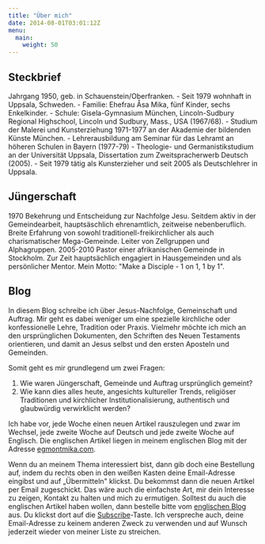 ```yaml
---
title: "Über mich"
date: 2014-08-01T03:01:12Z
menu:
  main:
    weight: 50
---
```



## Steckbrief  
Jahrgang 1950, geb. in Schauenstein/Oberfranken. - Seit 1979 wohnhaft in Uppsala, Schweden. - Familie: Ehefrau Åsa Mika, fünf Kinder, sechs Enkelkinder. - Schule: Gisela-Gymnasium München, Lincoln-Sudbury Regional Highschool, Lincoln und Sudbury, Mass., USA (1967/68). - Studium der Malerei und Kunsterziehung 1971-1977 an der Akademie der bildenden Künste München. - Lehrerausbildung am Seminar für das Lehramt an höheren Schulen in Bayern (1977-79) - Theologie- und Germanistikstudium an der Universität Uppsala, Dissertation zum Zweitspracherwerb Deutsch (2005). - Seit 1979 tätig als Kunsterzieher und seit 2005 als Deutschlehrer in Uppsala.

## Jüngerschaft
1970 Bekehrung und Entscheidung zur Nachfolge Jesu. Seitdem aktiv in der Gemeindearbeit, hauptsäschlich ehrenamtlich, zeitweise nebenberuflich. Breite Erfahrung von sowohl traditionell-freikirchlicher als auch charismatischer Mega-Gemeinde. Leiter von Zellgruppen und Alphagruppen. 2005-2010 Pastor einer afrikanischen Gemeinde in Stockholm. Zur Zeit hauptsächlich engagiert in Hausgemeinden und als persönlicher Mentor. Mein Motto: "Make a Disciple - 1 on 1, 1 by 1".


## Blog

In diesem Blog schreibe ich über Jesus-Nachfolge, Gemeinschaft und Auftrag.
Mir geht es dabei weniger um eine spezielle kirchliche oder konfessionelle Lehre, Tradition oder Praxis. Vielmehr möchte ich mich an den ursprünglichen Dokumenten, den Schriften des Neuen Testaments orientieren, und damit an Jesus selbst und den ersten Aposteln und Gemeinden.

Somit geht es mir grundlegend um zwei Fragen:

1. Wie waren Jüngerschaft, Gemeinde und Auftrag ursprünglich gemeint?
1. Wie kann dies alles heute, angesichts kultureller Trends, religiöser Traditionen und kirchlicher Institutionalisierung, authentisch und glaubwürdig verwirklicht werden?

Ich habe vor, jede Woche einen neuen Artikel rauszulegen und zwar im Wechsel, jede zweite Woche auf Deutsch und jede zweite Woche auf Englisch. Die englischen Artikel liegen in meinem englischen Blog mit der Adresse [egmontmika.com](http://egmontmika.com).

Wenn du an meinem Thema interessiert bist, dann gib doch eine Bestellung auf, indem du rechts oben in den weißen Kasten deine Email-Adresse eingibst und auf „Übermitteln" klickst. Du bekommst dann die neuen Artikel per Email zugeschickt. Das wäre auch die einfachste Art, mir dein Interesse zu zeigen, Kontakt zu halten und mich zu ermutigen. Solltest du auch die englischen Artikel haben wollen, dann bestelle bitte vom [englischen Blog](http://egmontmika.com/blog) aus. Du klickst dort auf die [Subscribe](http://egmontmika.com/blog)-Taste. Ich verspreche auch, deine Email-Adresse zu keinem anderen Zweck zu verwenden und auf Wunsch jederzeit wieder von meiner Liste zu streichen.
